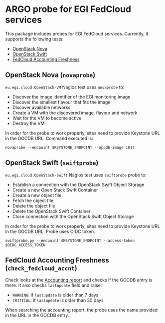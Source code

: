 # ARGO probe for EGI FedCloud services

This package includes probes for EGI FedCloud services. Currently, it supports the following tests:

- [OpenStack Nova](#openstack-nova-novaprobe)
- [OpenStack Swift](#openstack-swift-swiftprobe)
- [FedCloud Accounting Freshness](#fedcloud-accounting-freshness-check_fedcloud_accnt)

## OpenStack Nova (`novaprobe`)

`eu.egi.cloud.OpenStack-VM` Nagios test uses `novaprobe` to:
- Discover the image identifier of the EGI monitoring image
- Discover the smallest flavour that fits the image
- Discover available networks
- Create a VM with the discovered image, flavour and network
- Wait for the VM to become active
- Destroy the VM

In order for the probe to work properly, sites need to provide Keystone URL
in the GOCDB URL.  Command executed is:
```shell
novaprobe --endpoint $KEYSTONE_ENDPOINT --appdb-image 1017
```
## OpenStack Swift (`swiftprobe`)

`eu.egi.cloud.OpenStack-Swift` Nagios test uses `swiftprobe` probe to:
- Establish a connection with the OpenStack Swift Object Storage
- Create a new Open Stack Swift Container
- Create a new object file
- Fetch the object file
- Delete the object file
- Delete the OpenStack Swift Container
- Close connection with the OpenStack Swift Object Storage

In order for the probe to work properly, sites need to provide Keystone URL
in the GOCDB URL. Probe uses OIDC token.
```shell
swiftprobe.py --endpoint $KEYSTONE_ENDPOINT --access-token $OIDC_ACCESS_TOKEN
```

## FedCloud Accounting Freshness (`check_fedcloud_accnt`)

Check looks at the [Accounting report](http://goc-accounting.grid-support.ac.uk/cloudtest/cloudsites2.html)
and checks if the GOCDB entry is there. It also checks `lastupdate` field and raise:

- `WARNING`: if `lastupdate` is older than 7 days
- `CRITICAL`: if `lastupdate` is older than 30 days

When searching the accounting report, the probe uses the name provided in
the URL in the GOCDB entry.
